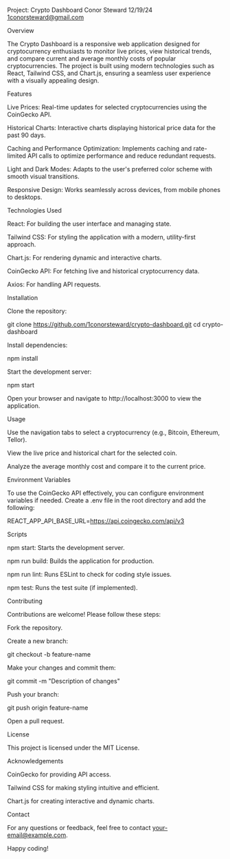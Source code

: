 Project: Crypto Dashboard
Conor Steward
12/19/24
1conorsteward@gmail.com


Overview

The Crypto Dashboard is a responsive web application designed for cryptocurrency enthusiasts to monitor live prices, view historical trends, and compare current and average monthly costs of popular cryptocurrencies. The project is built using modern technologies such as React, Tailwind CSS, and Chart.js, ensuring a seamless user experience with a visually appealing design.

Features

Live Prices: Real-time updates for selected cryptocurrencies using the CoinGecko API.

Historical Charts: Interactive charts displaying historical price data for the past 90 days.

Caching and Performance Optimization: Implements caching and rate-limited API calls to optimize performance and reduce redundant requests.

Light and Dark Modes: Adapts to the user's preferred color scheme with smooth visual transitions.

Responsive Design: Works seamlessly across devices, from mobile phones to desktops.

Technologies Used

React: For building the user interface and managing state.

Tailwind CSS: For styling the application with a modern, utility-first approach.

Chart.js: For rendering dynamic and interactive charts.

CoinGecko API: For fetching live and historical cryptocurrency data.

Axios: For handling API requests.

Installation

Clone the repository:

git clone https://github.com/1conorsteward/crypto-dashboard.git
cd crypto-dashboard

Install dependencies:

npm install

Start the development server:

npm start

Open your browser and navigate to http://localhost:3000 to view the application.

Usage

Use the navigation tabs to select a cryptocurrency (e.g., Bitcoin, Ethereum, Tellor).

View the live price and historical chart for the selected coin.

Analyze the average monthly cost and compare it to the current price.

Environment Variables

To use the CoinGecko API effectively, you can configure environment variables if needed. Create a .env file in the root directory and add the following:

REACT_APP_API_BASE_URL=https://api.coingecko.com/api/v3

Scripts

npm start: Starts the development server.

npm run build: Builds the application for production.

npm run lint: Runs ESLint to check for coding style issues.

npm test: Runs the test suite (if implemented).

Contributing

Contributions are welcome! Please follow these steps:

Fork the repository.

Create a new branch:

git checkout -b feature-name

Make your changes and commit them:

git commit -m "Description of changes"

Push your branch:

git push origin feature-name

Open a pull request.

License

This project is licensed under the MIT License.

Acknowledgements

CoinGecko for providing API access.

Tailwind CSS for making styling intuitive and efficient.

Chart.js for creating interactive and dynamic charts.

Contact

For any questions or feedback, feel free to contact your-email@example.com.

Happy coding!